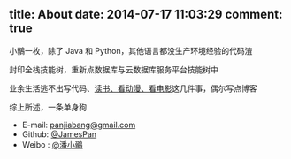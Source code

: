 title: About
date: 2014-07-17 11:03:29
comment: true
---

小鶸一枚，除了 Java 和 Python，其他语言都没生产环境经验的代码渣

封印全栈技能树，重新点数据库与云数据库服务平台技能树中

业余生活逃不出写代码、[读书、看动漫、看电影](/favorite/)这几件事，偶尔写点博客

综上所述，一条单身狗


+ E-mail: [panjiabang@gmail.com](mailto:panjiabang@gmail.com)
+ Github: [@JamesPan](https://github.com/JamesPan)
+ Weibo : [@潘小鶸](http://weibo.com/panjiabang)

